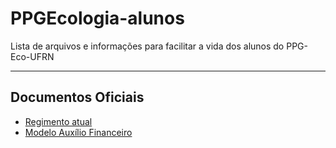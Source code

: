 # PPGEcologia-alunos
Lista de arquivos e informações para facilitar a vida dos alunos do PPG-Eco-UFRN

***

## Documentos Oficiais

 * [Regimento atual](https://github.com/paternogbc/PPGEcologia-alunos/blob/master/Documentos/RegimentopPGECO-UFRN_2010.pdf)
 * [Modelo Auxílio Financeiro](https://github.com/paternogbc/PPGEcologia-alunos/blob/master/Documentos/Modelo_Ajuda_de_Custo.docx?raw=true)
